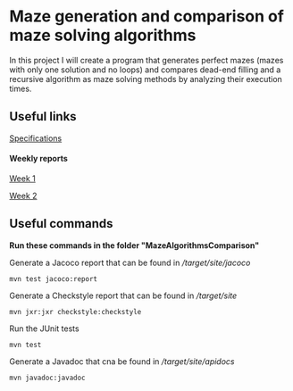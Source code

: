 # Maze generation and comparison of maze solving algorithms

In this project I will create a program that generates perfect mazes (mazes with only one solution and no loops) and compares dead-end filling and a recursive algorithm as maze solving methods by analyzing their execution times.

## Useful links
[Specifications](https://github.com/H4m5t3r/Comparison-of-maze-solving-algorithms/blob/master/Documentation/Specifications.md)
#### Weekly reports
[Week 1](https://github.com/H4m5t3r/Comparison-of-maze-solving-algorithms/blob/master/Documentation/Weekly%20reports/Week%201.md)

[Week 2](https://github.com/H4m5t3r/Comparison-of-maze-solving-algorithms/blob/master/Documentation/Weekly%20reports/Week%202.md#week-2)

## Useful commands
**Run these commands in the folder "MazeAlgorithmsComparison"**

Generate a Jacoco report that can be found in */target/site/jacoco*
```
mvn test jacoco:report
```

Generate a Checkstyle report that can be found in */target/site*
```
mvn jxr:jxr checkstyle:checkstyle
```

Run the JUnit tests
```
mvn test
```
Generate a Javadoc that cna be found in */target/site/apidocs*
```
mvn javadoc:javadoc
```
